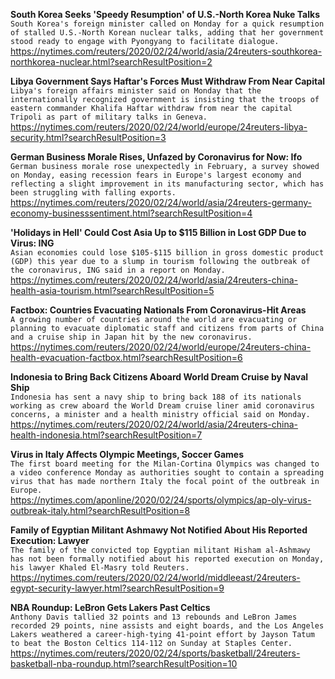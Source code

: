 **South Korea Seeks 'Speedy Resumption' of U.S.-North Korea Nuke Talks**\
`South Korea's foreign minister called on Monday for a quick resumption of stalled U.S.-North Korean nuclear talks, adding that her government stood ready to engage with Pyongyang to facilitate dialogue.`\
https://nytimes.com/reuters/2020/02/24/world/asia/24reuters-southkorea-northkorea-nuclear.html?searchResultPosition=2

**Libya Government Says Haftar's Forces Must Withdraw From Near Capital**\
`Libya's foreign affairs minister said on Monday that the internationally recognized government is insisting that the troops of eastern commander Khalifa Haftar withdraw from near the capital Tripoli as part of military talks in Geneva.`\
https://nytimes.com/reuters/2020/02/24/world/europe/24reuters-libya-security.html?searchResultPosition=3

**German Business Morale Rises, Unfazed by Coronavirus for Now: Ifo**\
`German business morale rose unexpectedly in February, a survey showed on Monday, easing recession fears in Europe's largest economy and reflecting a slight improvement in its manufacturing sector, which has been struggling with falling exports.`\
https://nytimes.com/reuters/2020/02/24/world/asia/24reuters-germany-economy-businesssentiment.html?searchResultPosition=4

**'Holidays in Hell' Could Cost Asia Up to $115 Billion in Lost GDP Due to Virus: ING**\
`Asian economies could lose $105-$115 billion in gross domestic product (GDP) this year due to a slump in tourism following the outbreak of the coronavirus, ING said in a report on Monday.`\
https://nytimes.com/reuters/2020/02/24/world/asia/24reuters-china-health-asia-tourism.html?searchResultPosition=5

**Factbox: Countries Evacuating Nationals From Coronavirus-Hit Areas**\
`A growing number of countries around the world are evacuating or planning to evacuate diplomatic staff and citizens from parts of China and a cruise ship in Japan hit by the new coronavirus.`\
https://nytimes.com/reuters/2020/02/24/world/europe/24reuters-china-health-evacuation-factbox.html?searchResultPosition=6

**Indonesia to Bring Back Citizens Aboard World Dream Cruise by Naval Ship**\
`Indonesia has sent a navy ship to bring back 188 of its nationals working as crew aboard the World Dream cruise liner amid coronavirus concerns, a minister and a health ministry official said on Monday.`\
https://nytimes.com/reuters/2020/02/24/world/asia/24reuters-china-health-indonesia.html?searchResultPosition=7

**Virus in Italy Affects Olympic Meetings, Soccer Games**\
`The first board meeting for the Milan-Cortina Olympics was changed to a video conference Monday as authorities sought to contain a spreading virus that has made northern Italy the focal point of the outbreak in Europe.`\
https://nytimes.com/aponline/2020/02/24/sports/olympics/ap-oly-virus-outbreak-italy.html?searchResultPosition=8

**Family of Egyptian Militant Ashmawy Not Notified About His Reported Execution: Lawyer**\
`The family of the convicted top Egyptian militant Hisham al-Ashmawy has not been formally notified about his reported execution on Monday, his lawyer Khaled El-Masry told Reuters.`\
https://nytimes.com/reuters/2020/02/24/world/middleeast/24reuters-egypt-security-lawyer.html?searchResultPosition=9

**NBA Roundup: LeBron Gets Lakers Past Celtics**\
`Anthony Davis tallied 32 points and 13 rebounds and LeBron James recorded 29 points, nine assists and eight boards, and the Los Angeles Lakers weathered a career-high-tying 41-point effort by Jayson Tatum to beat the Boston Celtics 114-112 on Sunday at Staples Center.`\
https://nytimes.com/reuters/2020/02/24/sports/basketball/24reuters-basketball-nba-roundup.html?searchResultPosition=10

